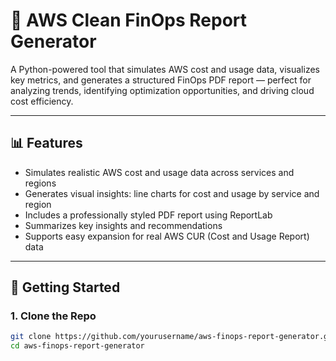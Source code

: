 # 🐍 AWS Clean FinOps Report Generator

A Python-powered tool that simulates AWS cost and usage data, visualizes key metrics, and generates a structured FinOps PDF report — perfect for analyzing trends, identifying optimization opportunities, and driving cloud cost efficiency.

---

## 📊 Features

- Simulates realistic AWS cost and usage data across services and regions
- Generates visual insights: line charts for cost and usage by service and region
- Includes a professionally styled PDF report using ReportLab
- Summarizes key insights and recommendations
- Supports easy expansion for real AWS CUR (Cost and Usage Report) data

---

## 🚀 Getting Started

### 1. **Clone the Repo**

```bash
git clone https://github.com/yourusername/aws-finops-report-generator.git
cd aws-finops-report-generator
